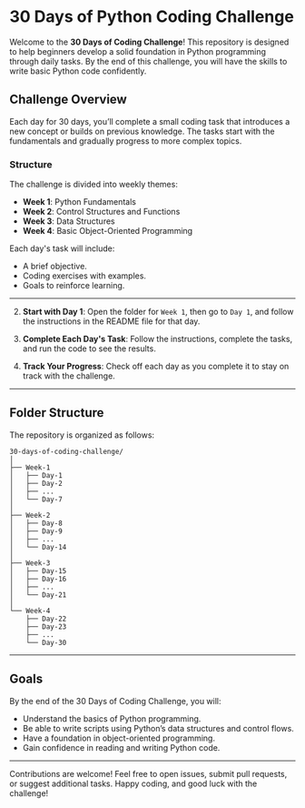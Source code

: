 # 30 Days of Python Coding Challenge

Welcome to the **30 Days of Coding Challenge**! This repository is designed to help beginners develop a solid foundation in Python programming through daily tasks. By the end of this challenge, you will have the skills to write basic Python code confidently.


## Challenge Overview

Each day for 30 days, you’ll complete a small coding task that introduces a new concept or builds on previous knowledge. The tasks start with the fundamentals and gradually progress to more complex topics.

### Structure

The challenge is divided into weekly themes:
- **Week 1**: Python Fundamentals
- **Week 2**: Control Structures and Functions
- **Week 3**: Data Structures
- **Week 4**: Basic Object-Oriented Programming

Each day's task will include:
- A brief objective.
- Coding exercises with examples.
- Goals to reinforce learning.

---

2. **Start with Day 1**:
   Open the folder for `Week 1`, then go to `Day 1`, and follow the instructions in the README file for that day.

3. **Complete Each Day's Task**:
   Follow the instructions, complete the tasks, and run the code to see the results.

4. **Track Your Progress**:
   Check off each day as you complete it to stay on track with the challenge.

---

## Folder Structure

The repository is organized as follows:

```
30-days-of-coding-challenge/
│
├── Week-1
│   ├── Day-1
│   ├── Day-2
│   ├── ...
│   └── Day-7
│
├── Week-2
│   ├── Day-8
│   ├── Day-9
│   ├── ...
│   └── Day-14
│
├── Week-3
│   ├── Day-15
│   ├── Day-16
│   ├── ...
│   └── Day-21
│
└── Week-4
    ├── Day-22
    ├── Day-23
    ├── ...
    └── Day-30
```

---

## Goals

By the end of the 30 Days of Coding Challenge, you will:

- Understand the basics of Python programming.
- Be able to write scripts using Python’s data structures and control flows.
- Have a foundation in object-oriented programming.
- Gain confidence in reading and writing Python code.

---




Contributions are welcome! Feel free to open issues, submit pull requests, or suggest additional tasks.
Happy coding, and good luck with the challenge!
